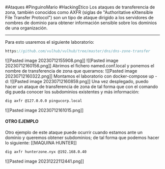 #Ataques #PinguinoMario #HackingEtico 
Los ataques de transferencia de zona, también conocidos como AXFR (siglas de "Authoritative eXtensible File Transfer Protocol") son un tipo de ataque dirigido a los servidores de nombres de dominio para obtener información sensible sobre los dominios de una organización.

----------------------------

Para esto usaremos el siguiente laboratorio:
```php
https://github.com/vulhub/vulhub/tree/master/dns/dns-zone-transfer
```
![[Pasted image 20230712155908.png]]
![[Pasted image 20230712160156.png]]
Abrimos el fichero named.conf.local y ponemos el nombre de transferencia de zona que queramos:
![[Pasted image 20230712160322.png]]
Montamos el laboratorio con docker-compose up -d:
![[Pasted image 20230712160859.png]]
Una vez desplegado, puedo hacer un ataque de transferencia de zona de tal forma que con el comando dig pueda conocer los subdominios existentes y más información:
```bash
dig axfr @127.0.0.0 pingucorp.local
```
![[Pasted image 20230712161015.png]]
#### OTRO EJEMPLO
Otro ejemplo de este ataque puede ocurrir cuando estamos ante un dominio y queremos obtener subdominios; de tal forma que podemos hacer lo siguiente:
[[MAQUINA HUNTER]]
```bash
dig axfr hunterzone.nyx @192.168.0.40
```
![[Pasted image 20231222112441.png]]
